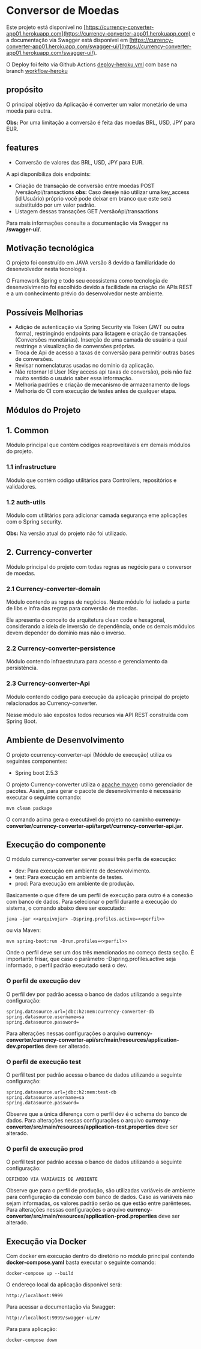 # Conversor de Moedas

Este projeto está disponível no [https://currency-converter-app01.herokuapp.com](https://currency-converter-app01.herokuapp.com) e a documentação via Swagger está disponível em [https://currency-converter-app01.herokuapp.com/swagger-ui/](https://currency-converter-app01.herokuapp.com/swagger-ui/).

O Deploy foi feito via Github Actions [deploy-heroku.yml](https://github.com/joserafael97/currency-converter/blob/workflow-heroku/.github/workflows/deploy-heroku.yml) com base na branch [workflow-heroku](https://github.com/joserafael97/currency-converter/tree/workflow-heroku)

## propósito
O principal objetivo da Aplicação é converter um valor monetário de uma moeda para outra.

**Obs:** Por uma limitação a conversão é feita das moedas BRL, USD, JPY para EUR.

## features
* Conversão de valores das  BRL, USD, JPY para EUR.

A api disponibiliza dois endpoints: 

* Criação de transação de conversão entre moedas
    POST /versãoApi/transactions 
  **obs:** Caso deseje não utilizar uma key_access (id Usuário) próprio você pode deixar em branco que este será substituído por um valor padrão.
* Listagem dessas transações
    GET /versãoApi/transactions

Para mais informações consulte a documentação via Swagger na **/swagger-ui/**.

## Motivação tecnológica
O projeto foi construído em JAVA versão 8 devido a familiaridade do desenvolvedor nesta tecnologia.

O Framework Spring e todo seu ecossistema como tecnologia de desenvolvimento foi escolhido devido a facilidade na criação de APIs REST e a um conhecimento prévio do desenvolvedor neste ambiente.

## Possíveis Melhorias

* Adição de autenticação via Spring Security via Token (JWT ou outra forma), restringindo endpoints para listagem e criação de transações (Conversões monetárias). Inserção de uma camada de usuário a qual restringe a visualização de conversões próprias.
* Troca de Api de acesso a taxas de conversão para permitir outras bases de conversões.
* Revisar nomenclaturas usadas no domínio da aplicação.
* Não retornar Id User (Key access api taxas de conversão), pois não faz muito sentido o usuário saber essa informação.
* Melhoria padrões e criação de mecanismo de armazenamento de logs
* Melhoria do CI com execução de testes antes de qualquer etapa.

## Módulos do Projeto

## 1. Common
Módulo principal que contém códigos reaproveitáveis em demais módulos do projeto.

### 1.1 infrastructure
Módulo que contém código utilitários para Controllers, repositórios e validadores.

### 1.2 auth-utils
Módulo com utilitários para adicionar camada segurança eme aplicações com o Spring security.

**Obs:** Na versão atual do projeto não foi utilizado.

## 2. Currency-converter
Módulo principal do projeto com todas regras as negócio para o conversor de moedas.

### 2.1 Currency-converter-domain
Módulo contendo as regras de negócios. Neste módulo foi isolado a parte de libs e infra das regras para conversão de moedas.

Ele apresenta o conceito de arquitetura clean code e hexagonal, considerando a ideia de inversão de dependência, onde os demais módulos devem depender do domínio mas não o inverso.
### 2.2 Currency-converter-persistence
Módulo contendo infraestrutura para acesso e gerenciamento da persistência.

### 2.3 Currency-converter-Api
Módulo contendo código para execução da aplicação principal do projeto relacionados ao Currency-converter.

Nesse módulo são expostos todos recursos via API REST construída com Spring Boot. 

## Ambiente de Desenvolvimento

O projeto ccurrency-converter-api (Módulo de execução) utiliza os seguintes componentes:

- Spring boot 2.5.3

O projeto Currency-converter utiliza o [apache maven](https://maven.apache.org/) como gerenciador de pacotes. Assim, para gerar o pacote de desenvolvimento é necessário executar o seguinte comando:

```
mvn clean package
```
O comando acima gera o executável do projeto no caminho **currency-converter/currency-converter-api/target/currency-converter-api.jar**.

## Execução do componente
O módulo currency-converter server possui três perfis de execução:

- dev: Para execução em ambiente de desenvolvimento.
- test: Para execução em ambiente de testes.
- prod: Para execução em ambiente de produção.

Basicamente o que difere de um perfil de execução para outro é a conexão com banco de dados. Para selecionar o perfil durante a execução do sistema, o comando abaixo deve ser executado:
```
java -jar <<arquivojar> -Dspring.profiles.active=<<perfil>>
```

ou via Maven:

```
mvn spring-boot:run -Drun.profiles=<<perfil>>
```

Onde o perfil deve ser um dos três mencionados no começo desta seção. É importante frisar, que caso o parâmetro -Dspring.profiles.active seja informado, o perfil padrão executado será o dev.

### O perfil de execução dev
O perfil dev por padrão acessa o banco de dados utilizando a seguinte configuração:
```
spring.datasource.url=jdbc:h2:mem:currency-converter-db
spring.datasource.username=sa
spring.datasource.password=

```
Para alterações nessas configurações o arquivo **currency-converter/currency-converter-api/src/main/resources/application-dev.properties** deve ser alterado.

### O perfil de execução test
O perfil test por padrão acessa o banco de dados utilizando a seguinte configuração:
```
spring.datasource.url=jdbc:h2:mem:test-db
spring.datasource.username=sa
spring.datasource.password=
```
Observe que a única diferença com o perfil dev é o schema do banco de dados. Para alterações nessas configurações o arquivo **currency-converter/src/main/resources/application-test.properties** deve ser alterado.

### O perfil de execução prod
O perfil test por padrão acessa o banco de dados utilizando a seguinte configuração:
```
DEFINIDO VIA VARIÁVEIS DE AMBIENTE
```

Observe que para o perfil de produção, são utilizadas variáveis de ambiente para configuração da conexão com banco de dados. Caso as variáveis não sejam informadas, os valores padrão serão os que estão entre parênteses. Para alterações nessas configurações o arquivo **currency-converter/src/main/resources/application-prod.properties** deve ser alterado.

## Execução via Docker

Com docker em execução dentro do diretório no módulo principal contendo **docker-compose.yaml** basta executar o seguinte comando:

```
docker-compose up --build
```

O endereço local da aplicação disponível será: 

```
http://localhost:9999
```

Para acessar a documentação via Swagger:

```
http://localhost:9999/swagger-ui/#/

```


Para para aplicação:

```
docker-compose down

```


